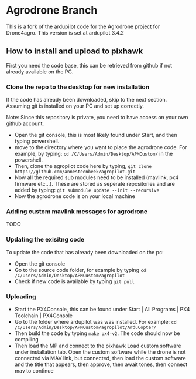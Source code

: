 # Agrodrone Branch
This is a fork of the ardupilot code for the Agrodrone project for Drone4agro.
This version is set at ardupilot 3.4.2

## How to install and upload to pixhawk
First you need the code base, this can be retrieved from github if not already available on the PC.

### Clone the repo to the desktop for new installation
If the code has already been downloaded, skip to the next section.
Assuming git is installed on your PC and set up correctly.

Note: Since this repository is private, you need to have access on your own github account.

- Open the git console, this is most likely found under Start, and then typing powershell.
- move to the directory where you want to place the agrodrone code. For example, by typing: `cd /C/Users/Admin/Desktop/APMCustom/` in the powershell.
- Then, clone the agropilot code here by typing, `git clone https://github.com/annesteenbeek/agropilot.git`
- Now all the required sub modules need to be installed (mavlink, px4 firmware etc...). These are stored as seperate repositories and are added by typing: `git submodule update --init --recursive`
- Now the agrodrone code is on your local machine

### Adding custom mavlink messages for agrodrone
TODO

### Updating the exisitng code
To update the code that has already been downloaded on the pc:
- Open the git console 
- Go to the source code folder, for example by typing `cd /C/Users/Admin/Desktop/APMCustom/agropilot`
- Check if new code is available by typing `git pull`

### Uploading 
- Start the PX4Console, this can be found under Start | All Programs | PX4 Toolchain | PX4Console
- Go to the folder where ardupilot was was installed. For example: `cd /C/Users/Admin/Desktop/APMCustom/agropilot/ArduCopter/`
- Then build the code by typing `make px4-v2`. The code should now be compiling
- Then load the MP and connect to the pixhawk Load custom software under installation tab. Open the custom software while the drone is not connected via MAV link, but connected, then load the custom software and the title that appears, then approve, then await tones, then connect mav to continue 

